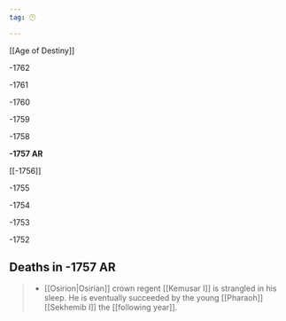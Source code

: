 ```yaml
---
tag: 🕛

---
```

[[Age of Destiny]]


-1762

-1761

-1760

-1759

-1758

**-1757 AR**

[[-1756]]

-1755

-1754

-1753

-1752



## Deaths in -1757 AR

>  - [[Osirion|Osirian]] crown regent [[Kemusar I]] is strangled in his sleep. He is eventually succeeded by the young [[Pharaoh]] [[Sekhemib I]] the [[following year]].







